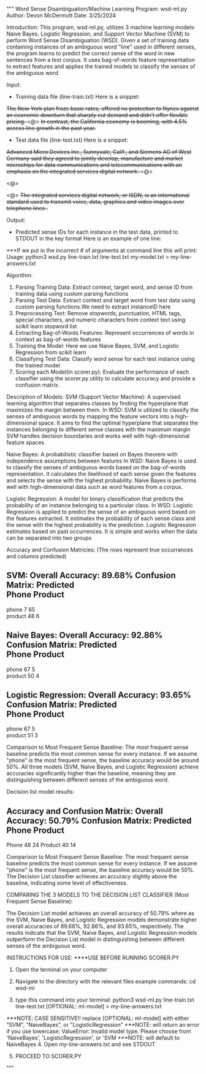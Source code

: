 """
Word Sense Disambiguation/Machine Learning Program: wsd-ml.py
Author: Devon McDermott
Date: 3/25/2024

Introduction:
This program, wsd-ml.py, utilizes 3 machine learning models: Naive Bayes, Logistic Regression, and Support Vector Machine (SVM) to perform Word Sense Disambiguation (WSD). 
Given a set of training data containing instances of an ambiguous word "line" used in different senses, the program learns to predict the correct sense of the word in new sentences from a test corpus. 
It uses bag-of-words feature representation to extract features and applies the trained models to classify the senses of the ambiguous word 

Input:
- Training data file (line-train.txt) Here is a snippet:
<instance id="line-n.w9_10:6830:">
<answer instance="line-n.w9_10:6830:" senseid="phone"/>
<context>
 <s> The New York plan froze basic rates, offered no protection to Nynex against an economic downturn that sharply cut demand and didn't offer flexible pricing. </s> <@> <s> In contrast, the California economy is booming, with 4.5% access <head>line</head> growth in the past year. </s>
</context>
</instance>

- Test data file (line-test.txt) Here is a snippet:
<instance id="line-n.w8_059:8174:">
<context>
 <s> Advanced Micro Devices Inc., Sunnyvale, Calif., and Siemens AG of West Germany said they agreed to jointly develop, manufacture and market microchips for data communications and telecommunications with an emphasis on the integrated services digital network. </s> <@> </p> <@> <p> <@> <s> The integrated services digital network, or ISDN, is an international standard used to transmit voice, data, graphics and video images over telephone <head>lines</head> . </s>
</context>
</instance>


Output:
- Predicted sense IDs for each instance in the test data, printed to STDOUT in the key format
Here is an example of one line:
<answer instance="line-n.w9_1:4358:" senseid="product"/>



***If we put in the incorrect # of arguments at command line this will print:
Usage:
python3 wsd.py line-train.txt line-test.txt my-model.txt > my-line-answers.txt

Algorithm:
1. Parsing Training Data: Extract context, target word, and sense ID from training data using custom parsing functions
2. Parsing Test Data: Extract context and target word from test data using custom parsing functions.We need to extract instanceID here
3. Preprocessing Text: Remove stopwords, punctuation, HTML tags, special characters, and numeric characters from context text using scikit learn stopword list
4. Extracting Bag-of-Words Features: Represent occurrences of words in context as bag-of-words features
5. Training the Model: Here we use Naive Bayes, SVM, and Logistic Regression from scikit learn
6. Classifying Test Data: Classify word sense for each test instance using the trained model 
7. Scoring each Model(in scorer.py): Evaluate the performance of each classifier using the scorer.py utility to calculate accuracy and provide a confusion matrix.

Description of Models:
SVM (Support Vector Machine): A supervised learning algorithm that separates classes by finding the hyperplane that maximizes the margin between them.
In WSD: SVM is utilized to classify the senses of ambiguous words by mapping the feature vectors into a high-dimensional space. It aims to find the optimal hyperplane that separates the instances belonging to different sense classes with the maximum margin
SVM handles decision boundaries and works well with high-dimensional feature spaces

Naive Bayes: A probabilistic classifier based on Bayes theorem with independence assumptions between features
In WSD: Naive Bayes is used to classify the senses of ambiguous words based on the bag-of-words representation. It calculates the likelihood of each sense given the features and selects the sense with the highest probability.
Naive Bayes is performs well with high-dimensional data such as word features from a corpus.

Logistic Regression: A model for binary classification that predicts the probability of an instance belonging to a particular class.
In WSD: Logistic Regression is applied to predict the sense of an ambiguous word based on the features extracted. It estimates the probability of each sense class and the sense with the highest probability is the prediction.
Logistic Regression estimates based on past occurrences. It is simple and works when the data can be separated into two groups

 Accuracy and Confusion Matricies:
 (The rows represent true occurrances and columns predicted)

 SVM:
 Overall Accuracy: 89.68%
 Confusion Matrix:
           Predicted            
           Phone      Product   
 ------------------------------
 phone     7         65        
 product   48        6        

 Naive Bayes:
 Overall Accuracy: 92.86%
 Confusion Matrix:
           Predicted            
           Phone      Product   
 ------------------------------
 phone     67        5         
 product   50        4        

 Logistic Regression:
 Overall Accuracy: 93.65%
 Confusion Matrix:
           Predicted            
           Phone      Product   
 ------------------------------
 phone     67        5         
 product   51        3       

 Comparison to Most Frequent Sense Baseline:
 The most frequent sense baseline predicts the most common sense for every instance.
 If we assume "phone" is the most frequent sense, the baseline accuracy would be around 50%.
 All three models (SVM, Naive Bayes, and Logistic Regression) achieve accuracies significantly higher than the baseline, 
 meaning they are distinguishing between different senses of the ambiguous word.

Decision list model results: 

Accuracy and Confusion Matrix:
Overall Accuracy: 50.79%
Confusion Matrix:
           Predicted
           Phone      Product
------------------------------
Phone      48         24
Product    40         14

Comparison to Most Frequent Sense Baseline:
The most frequent sense baseline predicts the most common sense for every instance.
If we assume "phone" is the most frequent sense, the baseline accuracy would be 50%.
The Decision List classifier achieves an accuracy slightly above the baseline, indicating some level of effectiveness.


COMPARING THE 3 MODELS TO THE DECISION LIST CLASSIFIER
(Most Frequent Sense Baseline):

The Decision List model achieves an overall accuracy of 50.79% where as
the SVM, Naive Bayes, and Logistic Regression models demonstrate higher overall 
accuracies of 89.68%, 92.86%, and 93.65%, respectively. 
The results indicate that the SVM, Naive Bayes, and Logistic Regression models 
outperform the Decision List model in distinguishing between different senses of the ambiguous word.


INSTRUCTIONS FOR USE:
****USE BEFORE RUNNING SCORER.PY

1. Open the terminal on your computer

2. Navigate to the directory with the relevant files
example commands: cd wsd-ml

3. type this command into your terminal:
python3 wsd-ml.py line-train.txt line-test.txt [OPTIONAL: ml-model] > my-line-answers.txt

***NOTE: CASE SENSITIVE!! replace [OPTIONAL: ml-model] with either "SVM", "NaiveBayes", or "LogisticRegression"
***NOTE: will return an error if you use lowercase:
ValueError: Invalid model type. Please choose from 'NaiveBayes', 'LogisticRegression', or 'SVM
***NOTE: will default to NaiveBayes
4. Open my-line-answers.txt and see STDOUT

5. PROCEED TO SCORER.PY



"""

